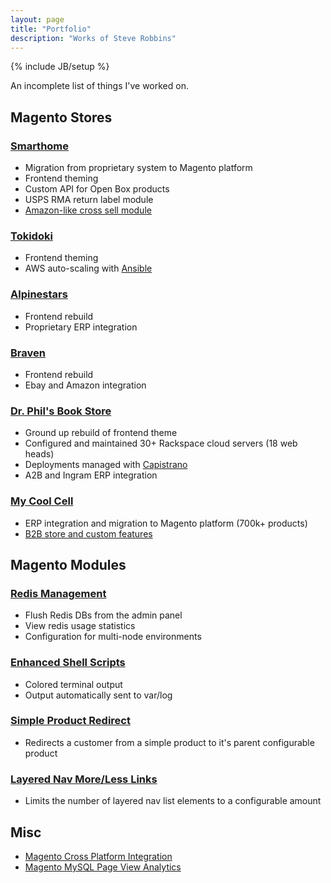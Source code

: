 ```yaml
---
layout: page
title: "Portfolio"
description: "Works of Steve Robbins"
---
```

{% include JB/setup %}

An incomplete list of things I've worked on.

## Magento Stores

### [Smarthome](http://goo.gl/rMTtTi)

* Migration from proprietary system to Magento platform
* Frontend theming
* Custom API for Open Box products
* USPS RMA return label module
* [Amazon-like cross sell module](http://i.imgur.com/EQJVwQq.png)

### [Tokidoki](http://goo.gl/xWFpfX)

* Frontend theming
* AWS auto-scaling with [Ansible](http://www.ansible.com/home)

### [Alpinestars](http://goo.gl/Xz9CBG)

* Frontend rebuild
* Proprietary ERP integration

### [Braven](http://goo.gl/Pr6Yw2)

* Frontend rebuild
* Ebay and Amazon integration

### [Dr. Phil's Book Store](http://goo.gl/FgUcQ9)

* Ground up rebuild of frontend theme
* Configured and maintained 30+ Rackspace cloud servers (18 web heads)
* Deployments managed with [Capistrano](https://github.com/capistrano/capistrano)
* A2B and Ingram ERP integration

### [My Cool Cell](hhttp://goo.gl/M0AKvZ)

* ERP integration and migration to Magento platform (700k+ products)
* [B2B store and custom features](http://goo.gl/rG6FsU)

## Magento Modules

### [Redis Management](https://github.com/steverobbins/Magento-Redismanager)

* Flush Redis DBs from the admin panel
* View redis usage statistics
* Configuration for multi-node environments

### [Enhanced Shell Scripts](https://github.com/steverobbins/Magento-Shell)

* Colored terminal output
* Output automatically sent to var/log

### [Simple Product Redirect](https://github.com/steverobbins/Magento-SimpleRedirect)

* Redirects a customer from a simple product to it's parent configurable product

### [Layered Nav More/Less Links](https://github.com/steverobbins/Magento-LayeredNavLimit)

* Limits the number of layered nav list elements to a configurable amount

## Misc

* [Magento Cross Platform Integration](https://github.com/steverobbins/magento-integration)
* [Magento MySQL Page View Analytics](http://blog.codingrobot.io/magento/visitor-analytics/)
